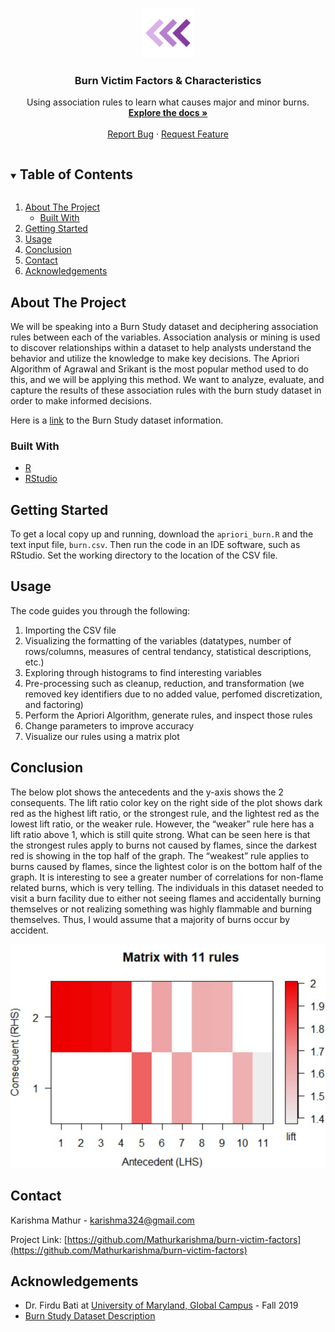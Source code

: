 <!-- PROJECT LOGO -->
<p align="center">
    <img src="images/logo.png" alt="Logo" width="80" height="80">
  </a>

  <h3 align="center">Burn Victim Factors & Characteristics</h3>

  <p align="center">
    Using association rules to learn what causes major and minor burns.
    <br />
    <a href="https://github.com/Mathurkarishma/burn-victim-factors"><strong>Explore the docs »</strong></a>
    <br />
    <br />
    <a href="https://github.com/Mathurkarishma/burn-victim-factors/issues">Report Bug</a>
    ·
    <a href="https://github.com/Mathurkarishma/burn-victim-factors/issues">Request Feature</a>
  </p>
</p>



<!-- TABLE OF CONTENTS -->
<details open="open">
  <summary><h2 style="display: inline-block">Table of Contents</h2></summary>
  <ol>
    <li>
      <a href="#about-the-project">About The Project</a>
      <ul>
        <li><a href="#built-with">Built With</a></li>
      </ul>
    </li>
    <li>
      <a href="#getting-started">Getting Started</a>
    </li>
    <li><a href="#usage">Usage</a></li>
    <li><a href="#conclusion">Conclusion</a></li>
    <li><a href="#contact">Contact</a></li>
    <li><a href="#acknowledgements">Acknowledgements</a></li>
  </ol>
</details>



<!-- ABOUT THE PROJECT -->
## About The Project

We will be speaking into a Burn Study dataset and deciphering association rules between each of the variables.  Association analysis or mining is used to discover relationships within a dataset to help analysts understand the behavior and utilize the knowledge to make key decisions. The Apriori Algorithm of Agrawal and Srikant is the most popular method used to do this, and we will be applying this method.  We want to analyze, evaluate, and capture the results of these association rules with the burn study dataset in order to make informed decisions.

Here is a [link](https://github.com/lbraglia/aplore3/blob/master/rawdata/BURN/BURN_Code_Sheet.pdf) to the Burn Study dataset information.

### Built With

* [R](https://cran.r-project.org/)
* [RStudio](https://rstudio.com/)


<!-- GETTING STARTED -->
## Getting Started

To get a local copy up and running, download the `apriori_burn.R` and the text input file, `burn.csv`. Then run the code in an IDE software, such as RStudio.  Set the working directory to the location of the CSV file.

<!-- USAGE EXAMPLES -->
## Usage

The code guides you through the following:

1. Importing the CSV file
2. Visualizing the formatting of the variables (datatypes, number of rows/columns, measures of central tendancy, statistical descriptions, etc.)
3. Exploring through histograms to find interesting variables
4. Pre-processing such as cleanup, reduction, and transformation (we removed key identifiers due to no added value, perfomed discretization, and factoring)
5. Perform the Apriori Algorithm, generate rules, and inspect those rules
6. Change parameters to improve accuracy
7. Visualize our rules using a matrix plot

<!-- CONCLUSION -->
## Conclusion

The below plot shows the antecedents and the y-axis shows the 2 consequents.  The lift ratio color key on the right side of the plot shows dark red as the highest lift ratio, or the strongest rule, and the lightest red as the lowest lift ratio, or the weaker rule.  However, the “weaker” rule here has a lift ratio above 1, which is still quite strong.  What can be seen here is that the strongest rules apply to burns not caused by flames, since the darkest red is showing in the top half of the graph.  The “weakest” rule applies to burns caused by flames, since the lightest color is on the bottom half of the graph.  It is interesting to see a greater number of correlations for non-flame related burns, which is very telling.  The individuals in this dataset needed to visit a burn facility due to either not seeing flames and accidentally burning themselves or not realizing something was highly flammable and burning themselves.  Thus, I would assume that a majority of burns occur by accident.

<img src="images/apriori.JPG" alt="apriori">

<!-- CONTACT -->
## Contact

Karishma Mathur - karishma324@gmail.com

Project Link: [https://github.com/Mathurkarishma/burn-victim-factors](https://github.com/Mathurkarishma/burn-victim-factors)



<!-- ACKNOWLEDGEMENTS -->
## Acknowledgements

* Dr. Firdu Bati at [University of Maryland, Global Campus](https://www.umgc.edu/) - Fall 2019 </br >
* [Burn Study Dataset Description](https://github.com/lbraglia/aplore3/blob/master/rawdata/BURN/BURN_Code_Sheet.pdf)

